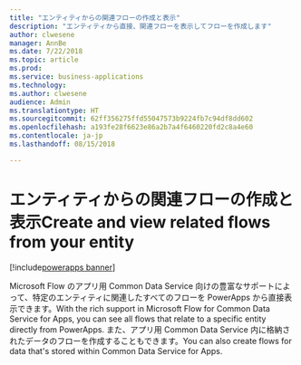 ```yaml
---
title: "エンティティからの関連フローの作成と表示"
description: "エンティティから直接、関連フローを表示してフローを作成します"
author: clwesene
manager: AnnBe
ms.date: 7/22/2018
ms.topic: article
ms.prod: 
ms.service: business-applications
ms.technology: 
ms.author: clwesene
audience: Admin
ms.translationtype: HT
ms.sourcegitcommit: 62ff356275ffd55047573b9224fb7c94df8dd602
ms.openlocfilehash: a193fe28f6623e86a2b7a4f6460220fd2c8a4e60
ms.contentlocale: ja-jp
ms.lasthandoff: 08/15/2018

---
```

# <a name="create-and-view-related-flows-from-your-entity"></a><span data-ttu-id="209b5-103">エンティティからの関連フローの作成と表示</span><span class="sxs-lookup"><span data-stu-id="209b5-103">Create and view related flows from your entity</span></span>

[!include[powerapps banner](../includes/powerapps.md)]




<span data-ttu-id="209b5-104">Microsoft Flow のアプリ用 Common Data Service 向けの豊富なサポートによって、特定のエンティティに関連したすべてのフローを PowerApps から直接表示できます。</span><span class="sxs-lookup"><span data-stu-id="209b5-104">With the rich support in Microsoft Flow for Common Data Service for Apps, you can see all flows that relate to a specific entity directly from PowerApps.</span></span> <span data-ttu-id="209b5-105">また、アプリ用 Common Data Service 内に格納されたデータのフローを作成することもできます。</span><span class="sxs-lookup"><span data-stu-id="209b5-105">You can also create flows for data that's stored within Common Data Service for Apps.</span></span>

